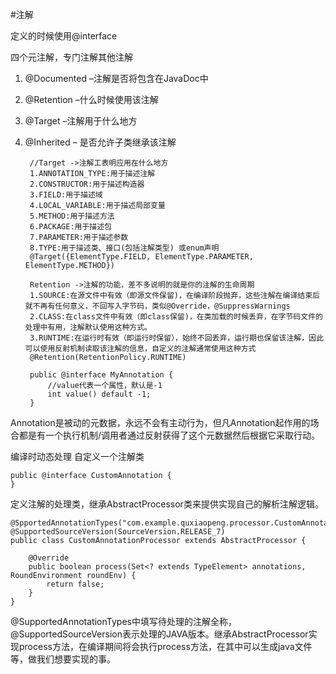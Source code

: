 #注解

定义的时候使用@interface


四个元注解，专门注解其他注解

1. @Documented –注解是否将包含在JavaDoc中
2. @Retention –什么时候使用该注解
3. @Target –注解用于什么地方
4. @Inherited – 是否允许子类继承该注解   

		//Target ->注解工表明应用在什么地方
		1.ANNOTATION_TYPE:用于描述注解
		2.CONSTRUCTOR:用于描述构造器
		3.FIELD:用于描述域
		4.LOCAL_VARIABLE:用于描述局部变量
		5.METHOD:用于描述方法
		6.PACKAGE:用于描述包
		7.PARAMETER:用于描述参数
		8.TYPE:用于描述类、接口(包括注解类型) 或enum声明
		@Target({ElementType.FIELD, ElementType.PARAMETER, ElementType.METHOD})
	
		Retention ->注解的功能，差不多说明的就是你的注解的生命周期
		1.SOURCE:在源文件中有效（即源文件保留)，在编译阶段抛弃，这些注解在编译结束后就不再有任何意义，不回写入字节码，类似@Override，@SuppressWarnings
		2.CLASS:在class文件中有效（即class保留)，在类加载的时候丢弃，在字节码文件的处理中有用，注解默认使用这种方式。
		3.RUNTIME:在运行时有效（即运行时保留），始终不回丢弃，运行期也保留该注解，因此可以使用反射机制读取该注解的信息，自定义的注解通常使用这种方式
		@Retention(RetentionPolicy.RUNTIME)
	
		public @interface MyAnnotation {
			//value代表一个属性，默认是-1
			int value() default -1;
		}
		


Annotation是被动的元数据，永远不会有主动行为，但凡Annotation起作用的场合都是有一个执行机制/调用者通过反射获得了这个元数据然后根据它采取行动。	




编译时动态处理
自定义一个注解类

	public @interface CustomAnnotation {
	}
定义注解的处理类，继承AbstractProcessor类来提供实现自己的解析注解逻辑。

	@SpportedAnnotationTypes("com.example.quxiaopeng.processor.CustomAnnotation")
	@SupportedSourceVersion(SourceVersion.RELEASE_7)
	public class CustomAnnotationProcessor extends AbstractProcessor {

    	@Override
    	public boolean process(Set<? extends TypeElement> annotations, RoundEnvironment roundEnv) {
        	return false;
    	}
	}


@SupportedAnnotationTypes中填写待处理的注解全称，@SupportedSourceVersion表示处理的JAVA版本。继承AbstractProcessor实现process方法，在编译期间将会执行process方法，在其中可以生成java文件等，做我们想要实现的事。